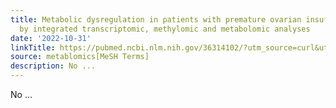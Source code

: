```yaml
---
title: Metabolic dysregulation in patients with premature ovarian insufficiency revealed
  by integrated transcriptomic, methylomic and metabolomic analyses
date: '2022-10-31'
linkTitle: https://pubmed.ncbi.nlm.nih.gov/36314102/?utm_source=curl&utm_medium=rss&utm_campaign=pubmed-2&utm_content=1Zkrxt7ktlCbHBXEV3v65xxSnkSWNsJ1A6Fq3gBniKhGfIUslK&fc=20210907212339&ff=20221101214600&v=2.17.8
source: metablomics[MeSH Terms]
description: No ...
---
```

No ...
